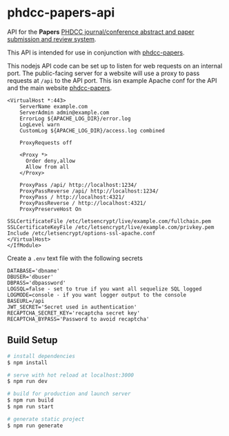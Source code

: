 # phdcc-papers-api

API for the **Papers** [PHDCC journal/conference abstract and paper submission and review system](https://www.phdcc.com/papers/).

This API is intended for use in conjunction with [phdcc-papers](https://github.com/chriscant/phdcc-papers).

This nodejs API code can be set up to listen for web requests on an internal port.
The public-facing server for a website will use a proxy to pass requests at `/api` to the API port.
This isn example Apache conf for the API and the main website [phdcc-papers](https://github.com/chriscant/phdcc-papers).

```<IfModule mod_ssl.c>
<VirtualHost *:443>
    ServerName example.com
    ServerAdmin admin@example.com
    ErrorLog ${APACHE_LOG_DIR}/error.log
    LogLevel warn
    CustomLog ${APACHE_LOG_DIR}/access.log combined

    ProxyRequests off

    <Proxy *>
      Order deny,allow
      Allow from all
    </Proxy>

    ProxyPass /api/ http://localhost:1234/
    ProxyPassReverse /api/ http://localhost:1234/
    ProxyPass / http://localhost:4321/
    ProxyPassReverse / http://localhost:4321/
    ProxyPreserveHost On

SSLCertificateFile /etc/letsencrypt/live/example.com/fullchain.pem
SSLCertificateKeyFile /etc/letsencrypt/live/example.com/privkey.pem
Include /etc/letsencrypt/options-ssl-apache.conf
</VirtualHost>
</IfModule>
```


Create a `.env` text file with the following secrets

```PORT=portno
DATABASE='dbname'
DBUSER='dbuser'
DBPASS='dbpassword'
LOGSQL=false - set to true if you want all sequelize SQL logged
LOGMODE=console - if you want logger output to the console
BASEURL=/api
JWT_SECRET='Secret used in authentication'
RECAPTCHA_SECRET_KEY='recaptcha secret key'
RECAPTCHA_BYPASS='Password to avoid recaptcha'
```


## Build Setup

```bash
# install dependencies
$ npm install

# serve with hot reload at localhost:3000
$ npm run dev

# build for production and launch server
$ npm run build
$ npm run start

# generate static project
$ npm run generate
```

